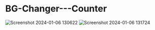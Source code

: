 # BG-Changer---Counter
![Screenshot 2024-01-06 130622](https://github.com/Pragyac9/BG-Changer---Counter/assets/136442660/2c379f58-beb0-4519-8cc5-b6bb0f6d4da0)
![Screenshot 2024-01-06 131724](https://github.com/Pragyac9/BG-Changer---Counter/assets/136442660/f63e7047-4e18-4fbc-95ee-2c8f38c95754)
